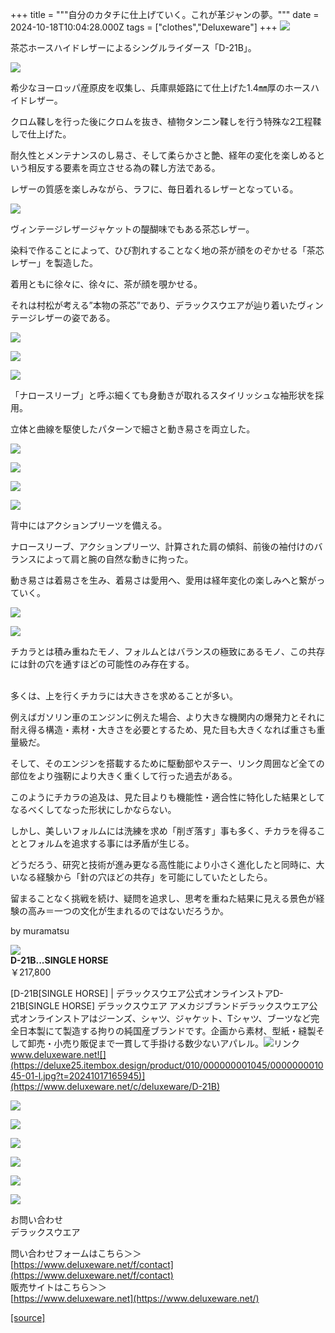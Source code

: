 +++
title = """自分のカタチに仕上げていく。これが革ジャンの夢。"""
date = 2024-10-18T10:04:28.000Z
tags = ["clothes","Deluxeware"]
+++
[![](https://stat.ameba.jp/user_images/20241018/14/deluxeware/85/90/j/o0800120015499353278.jpg)](https://stat.ameba.jp/user_images/20241018/14/deluxeware/85/90/j/o0800120015499353278.jpg)

茶芯ホースハイドレザーによるシングルライダース「D-21B」。

[![](https://stat.ameba.jp/user_images/20241017/15/deluxeware/cf/73/j/o0800120015499004028.jpg)](https://stat.ameba.jp/user_images/20241017/15/deluxeware/cf/73/j/o0800120015499004028.jpg)

希少なヨーロッパ産原皮を収集し、兵庫県姫路にて仕上げた1.4㎜厚のホースハイドレザー。

クロム鞣しを行った後にクロムを抜き、植物タンニン鞣しを行う特殊な2工程鞣しで仕上げた。

耐久性とメンテナンスのし易さ、そして柔らかさと艶、経年の変化を楽しめるという相反する要素を両立させる為の鞣し方法である。

レザーの質感を楽しみながら、ラフに、毎日着れるレザーとなっている。

[![](https://stat.ameba.jp/user_images/20241017/15/deluxeware/ba/48/j/o0800120015499003990.jpg)](https://stat.ameba.jp/user_images/20241017/15/deluxeware/ba/48/j/o0800120015499003990.jpg)

ヴィンテージレザージャケットの醍醐味でもある茶芯レザー。

染料で作ることによって、ひび割れすることなく地の茶が顔をのぞかせる「茶芯レザー」を製造した。

着用ともに徐々に、徐々に、茶が顔を覗かせる。

それは村松が考える”本物の茶芯”であり、デラックスウエアが辿り着いたヴィンテージレザーの姿である。

[![](https://stat.ameba.jp/user_images/20241018/15/deluxeware/ad/3b/j/o0800120015499375546.jpg)](https://stat.ameba.jp/user_images/20241018/15/deluxeware/ad/3b/j/o0800120015499375546.jpg)

[![](https://stat.ameba.jp/user_images/20241017/15/deluxeware/97/18/j/o0800120015499004026.jpg)](https://stat.ameba.jp/user_images/20241017/15/deluxeware/97/18/j/o0800120015499004026.jpg)

[![](https://stat.ameba.jp/user_images/20241017/15/deluxeware/b1/52/j/o0800120015499004015.jpg)](https://stat.ameba.jp/user_images/20241017/15/deluxeware/b1/52/j/o0800120015499004015.jpg)

「ナロースリーブ」と呼ぶ細くても身動きが取れるスタイリッシュな袖形状を採用。

立体と曲線を駆使したパターンで細さと動き易さを両立した。

[![](https://stat.ameba.jp/user_images/20241017/15/deluxeware/d1/31/j/o0800120015499003996.jpg)](https://stat.ameba.jp/user_images/20241017/15/deluxeware/d1/31/j/o0800120015499003996.jpg)

[![](https://stat.ameba.jp/user_images/20241017/15/deluxeware/5d/e3/j/o0800120015499004021.jpg)](https://stat.ameba.jp/user_images/20241017/15/deluxeware/5d/e3/j/o0800120015499004021.jpg)

[![](https://stat.ameba.jp/user_images/20241017/15/deluxeware/1d/1b/j/o0800120015499004025.jpg)](https://stat.ameba.jp/user_images/20241017/15/deluxeware/1d/1b/j/o0800120015499004025.jpg)

[![](https://stat.ameba.jp/user_images/20241017/15/deluxeware/45/d7/j/o0800120015499004001.jpg)](https://stat.ameba.jp/user_images/20241017/15/deluxeware/45/d7/j/o0800120015499004001.jpg)

背中にはアクションプリーツを備える。

ナロースリーブ、アクションプリーツ、計算された肩の傾斜、前後の袖付けのバランスによって肩と腕の自然な動きに拘った。

動き易さは着易さを生み、着易さは愛用へ、愛用は経年変化の楽しみへと繋がっていく。

[![](https://stat.ameba.jp/user_images/20241017/15/deluxeware/5d/ca/j/o0800120015499003986.jpg)](https://stat.ameba.jp/user_images/20241017/15/deluxeware/5d/ca/j/o0800120015499003986.jpg)

[![](https://stat.ameba.jp/user_images/20241017/15/deluxeware/3a/54/j/o0800120015499004010.jpg)](https://stat.ameba.jp/user_images/20241017/15/deluxeware/3a/54/j/o0800120015499004010.jpg)

チカラとは積み重ねたモノ、フォルムとはバランスの極致にあるモノ、この共存には針の穴を通すほどの可能性のみ存在する。  
 

多くは、上を行くチカラには大きさを求めることが多い。

例えばガソリン車のエンジンに例えた場合、より大きな機関内の爆発力とそれに耐え得る構造・素材・大きさを必要とするため、見た目も大きくなれば重さも重量級だ。

そして、そのエンジンを搭載するために駆動部やステー、リンク周囲など全ての部位をより強靭により大きく重くして行った過去がある。

このようにチカラの追及は、見た目よりも機能性・適合性に特化した結果としてなるべくしてなった形状にしかならない。

しかし、美しいフォルムには洗練を求め「削ぎ落す」事も多く、チカラを得ることとフォルムを追求する事には矛盾が生じる。

  
どうだろう、研究と技術が進み更なる高性能により小さく進化したと同時に、大いなる経験から「針の穴ほどの共存」を可能にしていたとしたら。

留まることなく挑戦を続け、疑問を追求し、思考を重ねた結果に見える景色が経験の高み＝一つの文化が生まれるのではないだろうか。

by muramatsu

[![](https://stat.ameba.jp/user_images/20241018/15/deluxeware/8e/7e/j/o0800080015499372187.jpg)](https://stat.ameba.jp/user_images/20241018/15/deluxeware/8e/7e/j/o0800080015499372187.jpg)  
**D-21B...SINGLE HORSE**  
￥217,800

[D-21B\[SINGLE HORSE\] | デラックスウエア公式オンラインストアD-21B\[SINGLE HORSE\] デラックスウエア アメカジブランドデラックスウエア公式オンラインストアはジーンズ、シャツ、ジャケット、Tシャツ、ブーツなど完全日本製にて製造する拘りの純国産ブランドです。企画から素材、型紙・縫製そして卸売・小売り販促まで一貫して手掛ける数少ないアパレル。![リンク](https://c.stat100.ameba.jp/ameblo/symbols/v3.20.0/svg/gray/editor_link.svg)www.deluxeware.net![](https://deluxe25.itembox.design/product/010/000000001045/000000001045-01-l.jpg?t=20241017165945)](https://www.deluxeware.net/c/deluxeware/D-21B)

[![](https://stat.ameba.jp/user_images/20241016/14/deluxeware/bc/37/j/o0930015015498595508.jpg?caw=800)](https://www.deluxeware.net/c/tokusyu)

[![](https://stat.ameba.jp/user_images/20241007/16/deluxeware/df/96/j/o0800026015495163803.jpg?caw=800)](https://www.deluxeware.net/)

[![](https://stat.ameba.jp/user_images/20240614/12/deluxeware/fb/b4/j/o0800026015451324172.jpg?caw=800)](https://www.deluxeware.net/c/2024FWreserveall)

[![](https://stat.ameba.jp/user_images/20240315/15/deluxeware/04/7f/j/o0800026015413271803.jpg?caw=800)](https://www.instagram.com/deluxeware/?hl=ja)

[![](https://stat.ameba.jp/user_images/20220415/12/deluxeware/3b/ce/j/o0800026015103175481.jpg?caw=800)](https://www.deluxeware.net/f/headstore)

[![](https://stat.ameba.jp/user_images/20220415/12/deluxeware/d7/c6/j/o0800026015103175487.jpg?caw=800)](https://www.deluxeware.net/)

お問い合わせ  
デラックスウエア

問い合わせフォームはこちら＞＞  
[https://www.deluxeware.net/f/contact](https://www.deluxeware.net/f/contact)  
販売サイトはこちら＞＞  
[https://www.deluxeware.net](https://www.deluxeware.net/)

[[source]](https://ameblo.jp/deluxeware/entry-12871616452.html)
